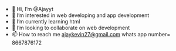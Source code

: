 - 👋 Hi, I’m @Ajayyt
- 👀 I’m interested in web developing and app development
- 🌱 I’m currently learning html
- 💞️ I’m looking to collaborate on web development
- 📫 How to reach me ajaykevin27@gmail.com
whats app number= 8667876172

<!---
Ajayyt/Ajayyt is a ✨ special ✨ repository because its `README.md` (this file) appears on your GitHub profile.
You can click the Preview link to take a look at your changes.
--->
